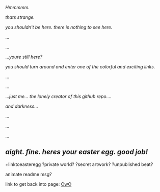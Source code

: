 
_Hmmmmm._ 

_thats strange._ 

_you shouldn't be here. there is nothing to see here._

...

...

..._youre still here?_


_you should turn around and enter one of the colorful and exciting links._




...




...





..._just me... 
the lonely creator of this github repo...._ 




_and darkness..._


...

...

...







## _aight. fine. heres your easter egg. good job!_  
+linktoeasteregg ?private world? ?secret artwork? ?unpublished beat?

animate readme msg?








link to get back into page: [OwO](https://virtual-k4mi-club.github.io/Master/)

































